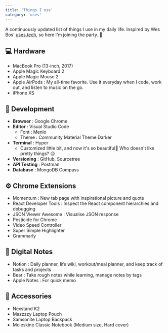 ```yaml
---
title: 'Things I use'
category: 'uses'
---
```


A continuously updated list of things I use in my daily life. Inspired by Wes Bos' <a href='https://uses.tech/' target='__blank'>uses.tech</a>, so here I'm joining the party. 🎉

## 💻 Hardware

- MacBook Pro (13-inch, 2017)
- Apple Magic Keyboard 2
- Apple Magic Mouse 2
- Apple AirPods : My all-time favorite. Use it everyday when I code, work out, and listen to music on the go.
- iPhone XS

## 🚀 Development

- **Browser** : Google Chrome
- **Editor** : Visual Studio Code
  - Font : Menlo
  - Theme : Community Material Theme Darker
- **Terminal** : Hyper
  - Customized little bit, and now it's so beautiful🧡 Who doesn't like pretty things? 😉
- **Versioning** : GitHub, Sourcetree
- **API Testing** : Postman
- **Database** : MongoDB Compass

## ⚙️ Chrome Extensions

- Momentum : New tab page with inspirational picture and quote
- React Developer Tools : Inspect the React component hierarchies and debugging
- JSON Viewer Awesome : Visualise JSON response
- Pesticide for Chrome
- Video Speed Controller
- Super Simple Highlighter
- Grammarly

## 📝 Digital Notes

- Notion : Daily planner, life wiki, workout/meal planner, and keep track of tasks and projects
- Bear : Take rough notes while learning, manage notes by tags
- Apple Notes : For quick memo

## 🎀 Accessories

- Nexstand K2
- Mazzzzy Laptop Pouch
- Samsonite Laptop Backpack
- Moleskine Classic Notebook (Medium size, Hard cover)
